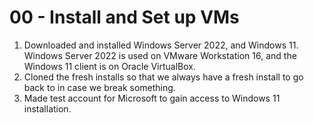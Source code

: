 # 00 - Install and Set up VMs

1. Downloaded and installed Windows Server 2022, and Windows 11. Windows Server 2022 is used on VMware Workstation 16, and the Windows 11 client is on Oracle VirtualBox.
2. Cloned the fresh installs so that we always have a fresh install to go back to in case we break something.
3. Made test account for Microsoft to gain access to Windows 11 installation.
